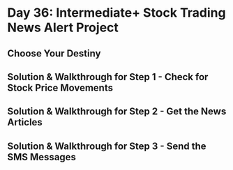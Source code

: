 # Day 36: Intermediate+ Stock Trading News Alert Project

## Choose Your Destiny

## Solution & Walkthrough for Step 1 - Check for Stock Price Movements

## Solution & Walkthrough for Step 2 - Get the News Articles

## Solution & Walkthrough for Step 3 - Send the SMS Messages
